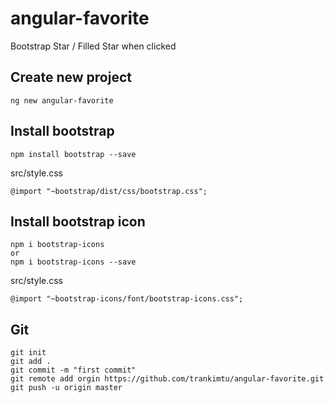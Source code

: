 # angular-favorite
Bootstrap Star / Filled Star when clicked

## Create new project
```
ng new angular-favorite
```

## Install bootstrap
```
npm install bootstrap --save 
```
src/style.css
```
@import "~bootstrap/dist/css/bootstrap.css";
```


## Install bootstrap icon
```
npm i bootstrap-icons
or
npm i bootstrap-icons --save
```
src/style.css
```
@import "~bootstrap-icons/font/bootstrap-icons.css";

```

## Git
```
git init
git add .
git commit -m "first commit"
git remote add orgin https://github.com/trankimtu/angular-favorite.git
git push -u origin master
```


